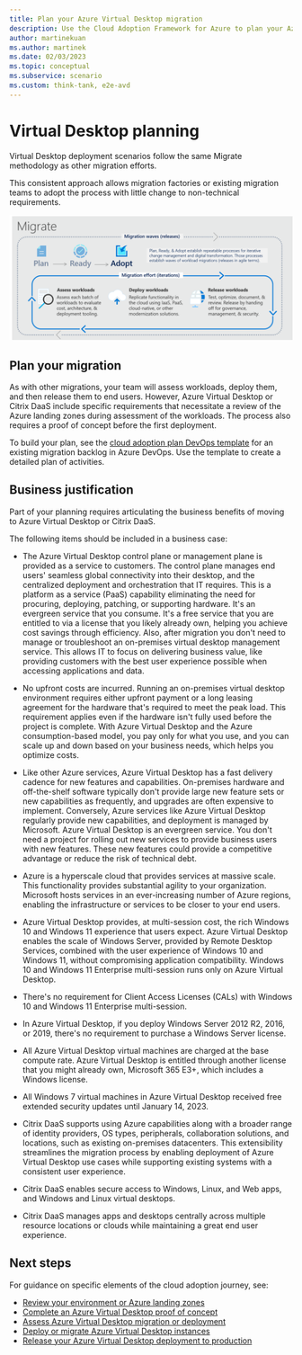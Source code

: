 ```yaml
---
title: Plan your Azure Virtual Desktop migration
description: Use the Cloud Adoption Framework for Azure to plan your Azure Virtual Desktop migration using best practices that reduce complexity and standardize the migration process.
author: martinekuan
ms.author: martinek
ms.date: 02/03/2023
ms.topic: conceptual
ms.subservice: scenario
ms.custom: think-tank, e2e-avd
---
```


# Virtual Desktop planning

Virtual Desktop deployment scenarios follow the same Migrate methodology as other migration efforts.

This consistent approach allows migration factories or existing migration teams to adopt the process with little change to non-technical requirements.

![Migrate methodology of the Cloud Adoption Framework.](../../_images/migrate/methodology.png)

## Plan your migration

As with other migrations, your team will assess workloads, deploy them, and then release them to end users. However, Azure Virtual Desktop or Citrix DaaS include specific requirements that necessitate a review of the Azure landing zones during assessment of the workloads. The process also requires a proof of concept before the first deployment.

To build your plan, see the [cloud adoption plan DevOps template](../../plan/template.md) for an existing migration backlog in Azure DevOps. Use the template to create a detailed plan of activities.

## Business justification

Part of your planning requires articulating the business benefits of moving to Azure Virtual Desktop or Citrix DaaS.

The following items should be included in a business case:

- The Azure Virtual Desktop control plane or management plane is provided as a service to customers. The control plane manages end users' seamless global connectivity into their desktop, and the centralized deployment and orchestration that IT requires. This is a platform as a service (PaaS) capability eliminating the need for procuring, deploying, patching, or supporting hardware. It's an evergreen service that you consume. It's a free service that you are entitled to via a license that you likely already own, helping you achieve cost savings through efficiency. Also, after migration you don't need to manage or troubleshoot an on-premises virtual desktop management service. This allows IT to focus on delivering business value, like providing customers with the best user experience possible when accessing applications and data.

- No upfront costs are incurred. Running an on-premises virtual desktop environment requires either upfront payment or a long leasing agreement for the hardware that's required to meet the peak load. This requirement applies even if the hardware isn't fully used before the project is complete. With Azure Virtual Desktop and the Azure consumption-based model, you pay only for what you use, and you can scale up and down based on your business needs, which helps you optimize costs.

- Like other Azure services, Azure Virtual Desktop has a fast delivery cadence for new features and capabilities. On-premises hardware and off-the-shelf software typically don't provide large new feature sets or new capabilities as frequently, and upgrades are often expensive to implement. Conversely, Azure services like Azure Virtual Desktop regularly provide new capabilities, and deployment is managed by Microsoft. Azure Virtual Desktop is an evergreen service. You don't need a project for rolling out new services to provide business users with new features. These new features could provide a competitive advantage or reduce the risk of technical debt.

- Azure is a hyperscale cloud that provides services at massive scale. This functionality provides substantial agility to your organization. Microsoft hosts services in an ever-increasing number of Azure regions, enabling the infrastructure or services to be closer to your end users.

- Azure Virtual Desktop provides, at multi-session cost, the rich Windows 10 and Windows 11 experience that users expect. Azure Virtual Desktop enables the scale of Windows Server, provided by Remote Desktop Services, combined with the user experience of Windows 10 and Windows 11, without compromising application compatibility. Windows 10 and Windows 11 Enterprise multi-session runs only on Azure Virtual Desktop.

- There's no requirement for Client Access Licenses (CALs) with Windows 10 and Windows 11 Enterprise multi-session.

- In Azure Virtual Desktop, if you deploy Windows Server 2012 R2, 2016, or 2019, there's no requirement to purchase a Windows Server license.

- All Azure Virtual Desktop virtual machines are charged at the base compute rate. Azure Virtual Desktop is entitled through another license that you might already own, Microsoft 365 E3+, which includes a Windows license.

- All Windows 7 virtual machines in Azure Virtual Desktop received free extended security updates until January 14, 2023.

- Citrix DaaS supports using Azure capabilities along with a broader range of identity providers, OS types, peripherals, collaboration solutions, and locations, such as existing on-premises datacenters. This extensibility streamlines the migration process by enabling deployment of Azure Virtual Desktop use cases while supporting existing systems with a consistent user experience.

- Citrix DaaS enables secure access to Windows, Linux, and Web apps, and Windows and Linux virtual desktops.

- Citrix DaaS manages apps and desktops centrally across multiple resource locations or clouds while maintaining a great end user experience.


## Next steps

For guidance on specific elements of the cloud adoption journey, see:

- [Review your environment or Azure landing zones](./ready.md)
- [Complete an Azure Virtual Desktop proof of concept](./proof-of-concept.md)
- [Assess Azure Virtual Desktop migration or deployment](./migrate-assess.md)
- [Deploy or migrate Azure Virtual Desktop instances](./migrate-deploy.md)
- [Release your Azure Virtual Desktop deployment to production](./migrate-release.md)
